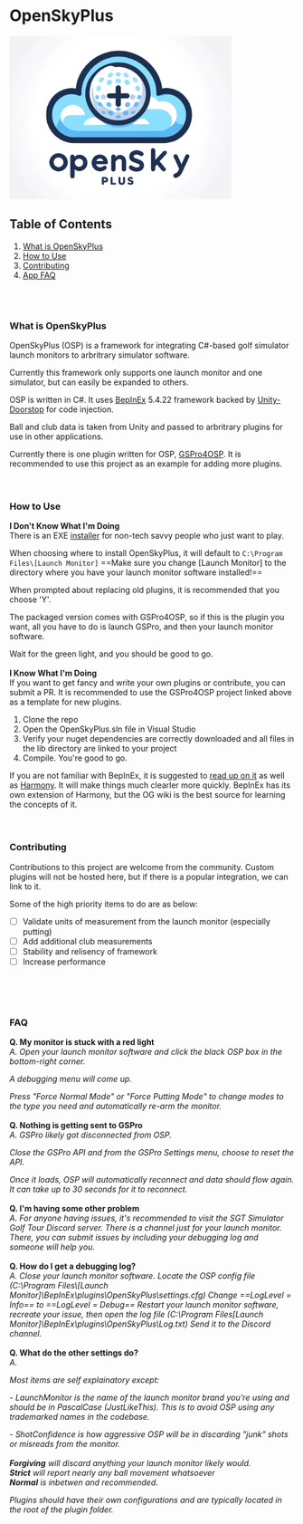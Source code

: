 # OpenSkyPlus

![OpenSkyPlus logo](https://github.com/OpenSkyPlus/OpenSkyPlus/blob/main/logo.png)

## Table of Contents
1. [What is OpenSkyPlus](#what-is-openskyplus)
2. [How to Use](#how-to-use)
3. [Contributing](#contributing)
4. [App FAQ](#faq)
<br>
<br>
<a id="what-is-openskyplus"></a>

### What is OpenSkyPlus
OpenSkyPlus (OSP) is a framework for integrating C#-based golf simulator launch monitors to arbritrary simulator software.

Currently this framework only supports one launch monitor and one simulator, but can easily be expanded to others.


OSP is written in C#. It uses [BepInEx](https://github.com/BepInEx/BepInEx) 5.4.22 framework backed by [Unity-Doorstop](https://github.com/NeighTools/UnityDoorstop) for code injection.

Ball and club data is taken from Unity and passed to arbritrary plugins for use in other applications.

Currently there is one plugin written for OSP, [GSPro4OSP](https://github.com/OpenSkyPlus/OpenSkyPlus/GSPro4OSP). It is recommended to use this project as an example for adding more plugins.
<br>
<br>
<br>
<a id="how-to-use"></a>

### How to Use

**I Don't Know What I'm Doing**
<br>
There is an EXE [installer](https://github.com/OpenSkyPlus/OpenSkyPlus/releases) for non-tech savvy people who just want to play.

When choosing where to install OpenSkyPlus, it will default to 
`C:\Program Files\[Launch Monitor]`
==Make sure you change [Launch Monitor] to the directory where you have your launch monitor software installed!==

When prompted about replacing old plugins, it is recommended that you choose 'Y'.

The packaged version comes with GSPro4OSP, so if this is the plugin you want, all you have to do is launch GSPro, and then your launch monitor software.

Wait for the green light, and you should be good to go.
<br>
<br>
**I Know What I'm Doing**
<br>
If you want to get fancy and write your own plugins or contribute, you can submit a PR. It is recommended to use the GSPro4OSP project linked above as a template for new plugins.

1. Clone the repo
2. Open the OpenSkyPlus.sln file in Visual Studio
3. Verify your nuget dependencies are correctly downloaded and all files in the lib directory are linked to your project
4. Compile. You're good to go.

If you are not familiar with BepInEx, it is suggested to [read up on it](https://github.com/BepInEx/BepInEx/wiki) as well as [Harmony](https://github.com/pardeike/Harmony/wiki). It will make things much clearler more quickly. 
BepInEx has its own extension of Harmony, but the OG wiki is the best source for learning the concepts of it.
<br>
<br>
<br>
<a id="contributing"></a>

### Contributing

Contributions to this project are welcome from the community. Custom plugins will not be hosted here, but if there is a popular integration, we can link to it.

Some of the high priority items to do are as below:

- [ ] Validate units of measurement from the launch monitor (especially putting)
- [ ] Add additional club measurements
- [ ] Stability and relisency of framework
- [ ] Increase performance
<br>
<br>
<br>
<a id="faq"></a>

### FAQ

**Q. My monitor is stuck with a red light**
<br>
*A. Open your launch monitor software and click the black OSP box in the bottom-right corner.*

*A debugging menu will come up.*

*Press "Force Normal Mode" or "Force Putting Mode" to change modes to the type you need and automatically re-arm the monitor.*
<br>
<br>
**Q. Nothing is getting sent to GSPro**
<br>
*A. GSPro likely got disconnected from OSP.*

*Close the GSPro API and from the GSPro Settings menu, choose to reset the API.*

*Once it loads, OSP will automatically reconnect and data should flow again. It can take up to 30 seconds for it to reconnect.*
<br>
<br>
**Q. I'm having some other problem**
<br>
*A. For anyone having issues, it's recommended to visit the SGT Simulator Golf Tour Discord server. There is a channel just for your launch monitor.
There, you can submit issues by including your debugging log and someone will help you.*
<br>
<br>
**Q. How do I get a debugging log?**
<br>
*A. Close your launch monitor software.*
*Locate the OSP config file (C:\Program Files\\[Launch Monitor]\BepInEx\plugins\OpenSkyPlus\settings.cfg)*
*Change ==LogLevel = Info== to ==LogLevel = Debug==*
*Restart your launch monitor software, recreate your issue, then open the log file (C:\Program Files\[Launch Monitor]\BepInEx\plugins\OpenSkyPlus\Log.txt)*
*Send it to the Discord channel.*
<br>
<br>
**Q. What do the other settings do?**
<br>
*A.*

*Most items are self explainatory except:*

*- LaunchMonitor is the name of the launch monitor brand you're using and should be in PascalCase (JustLikeThis). 
This is to avoid OSP using any trademarked names in the codebase.*

*- ShotConfidence is how aggressive OSP will be in discarding "junk" shots or misreads from the monitor.*
<br>
<br>
***Forgiving** will discard anything your launch monitor likely would.*
<br>
***Strict** will report nearly any ball movement whatsoever*
<br>
***Normal** is inbetwen and recommended.*

*Plugins should have their own configurations and are typically located in the root of the plugin folder.*





